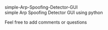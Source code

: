 simple-Arp-Spoofing-Detector-GUI  
simple Arp Spoofing Detector GUI using python

Feel free to add comments or questions
